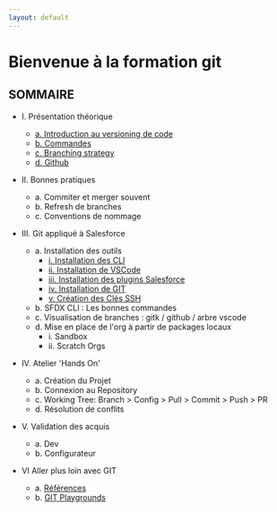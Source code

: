 ```yaml
---
layout: default
---
```


# Bienvenue à la formation git

## SOMMAIRE


- I. Présentation théorique
  - [a. Introduction au versioning de code](pages/introCodeVersioning)
  - [b. Commandes](pages/Commandes)
  - [c. Branching strategy](pages/BranchingStrategy)
  - [d. Github](pages/github)

- II. Bonnes pratiques
  - a. Commiter et merger souvent
  - b. Refresh de branches
  - c. Conventions de nommage

- III. Git appliqué à Salesforce
  - a. Installation des outils
    - [i. Installation des CLI](pages/CLIInstallation)
    - [ii. Installation de VSCode](pages/VSCodeInstallation)
    - [iii. Installation des plugins Salesforce](pages/VSCodePluginsInstallation)
    - [iv. Installation de GIT](pages/GitInstallation)
    - [v. Création des Clés SSH](pages/SSHKeyGeneration)
  - b. SFDX CLI : Les bonnes commandes
  - c. Visualisation de branches : gitk / github / arbre vscode
  - d. Mise en place de l'org à partir de packages locaux
    - i. Sandbox
    - ii. Scratch Orgs

- IV. Atelier 'Hands On'
  - a. Création du Projet
  - b. Connexion au Repository
  - c. Working Tree: Branch > Config > Pull > Commit > Push > PR
  - d. Résolution de conflits

- V. Validation des acquis
  - a. Dev
  - b. Configurateur

- VI Aller plus loin avec GIT
  - a. [Références](pages/References)
  - b. [GIT Playgrounds](pages/GITPlaygrounds)
  